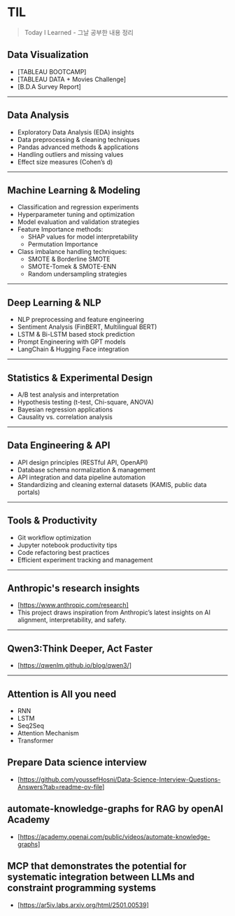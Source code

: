 # TIL
> Today I Learned - 그날 공부한 내용 정리

## Data Visualization
- [TABLEAU BOOTCAMP]
- [TABLEAU DATA + Movies Challenge]
- [B.D.A Survey Report]

---

## Data Analysis
- Exploratory Data Analysis (EDA) insights
- Data preprocessing & cleaning techniques
- Pandas advanced methods & applications
- Handling outliers and missing values
- Effect size measures (Cohen’s d)

---

## Machine Learning & Modeling
- Classification and regression experiments
- Hyperparameter tuning and optimization
- Model evaluation and validation strategies
- Feature Importance methods:
  - SHAP values for model interpretability
  - Permutation Importance
- Class imbalance handling techniques:
  - SMOTE & Borderline SMOTE
  - SMOTE-Tomek & SMOTE-ENN
  - Random undersampling strategies

---

## Deep Learning & NLP
- NLP preprocessing and feature engineering
- Sentiment Analysis (FinBERT, Multilingual BERT)
- LSTM & Bi-LSTM based stock prediction
- Prompt Engineering with GPT models
- LangChain & Hugging Face integration

---

## Statistics & Experimental Design
- A/B test analysis and interpretation
- Hypothesis testing (t-test, Chi-square, ANOVA)
- Bayesian regression applications
- Causality vs. correlation analysis

---

## Data Engineering & API
- API design principles (RESTful API, OpenAPI)
- Database schema normalization & management
- API integration and data pipeline automation
- Standardizing and cleaning external datasets (KAMIS, public data portals)

---

## Tools & Productivity
- Git workflow optimization
- Jupyter notebook productivity tips
- Code refactoring best practices
- Efficient experiment tracking and management


---

## Anthropic's research insights
- [https://www.anthropic.com/research]
- This project draws inspiration from Anthropic’s latest insights on AI alignment, interpretability, and safety.
---

## Qwen3:Think Deeper, Act Faster
- [https://qwenlm.github.io/blog/qwen3/]

---

## Attention is All you need
- RNN
- LSTM
- Seq2Seq
- Attention Mechanism
- Transformer

## Prepare Data science interview
- [https://github.com/youssefHosni/Data-Science-Interview-Questions-Answers?tab=readme-ov-file]

## automate-knowledge-graphs for RAG by openAI Academy
- [https://academy.openai.com/public/videos/automate-knowledge-graphs]
## MCP that demonstrates the potential for systematic integration between LLMs and constraint programming systems
- [https://ar5iv.labs.arxiv.org/html/2501.00539]
